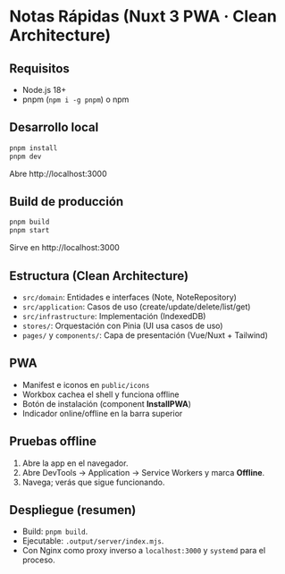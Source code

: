 # Notas Rápidas (Nuxt 3 PWA · Clean Architecture)

## Requisitos
- Node.js 18+
- pnpm (`npm i -g pnpm`) o npm

## Desarrollo local
```bash
pnpm install
pnpm dev
```
Abre http://localhost:3000

## Build de producción
```bash
pnpm build
pnpm start
```
Sirve en http://localhost:3000

## Estructura (Clean Architecture)
- `src/domain`: Entidades e interfaces (Note, NoteRepository)
- `src/application`: Casos de uso (create/update/delete/list/get)
- `src/infrastructure`: Implementación (IndexedDB)
- `stores/`: Orquestación con Pinia (UI usa casos de uso)
- `pages/` y `components/`: Capa de presentación (Vue/Nuxt + Tailwind)

## PWA
- Manifest e iconos en `public/icons`
- Workbox cachea el shell y funciona offline
- Botón de instalación (component **InstallPWA**)
- Indicador online/offline en la barra superior

## Pruebas offline
1. Abre la app en el navegador.
2. Abre DevTools → Application → Service Workers y marca **Offline**.
3. Navega; verás que sigue funcionando.

## Despliegue (resumen)
- Build: `pnpm build`.
- Ejecutable: `.output/server/index.mjs`.
- Con Nginx como proxy inverso a `localhost:3000` y `systemd` para el proceso.
```

